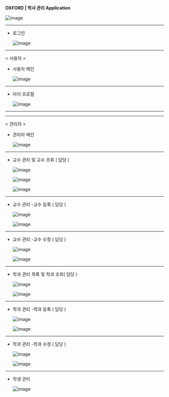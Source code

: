 **OXFORD | 학사 관리 Application**


![image](https://github.com/In0code/oxford/assets/137425054/ec51b183-d054-459d-add9-1b4b218199d6)


----------------------------------------------------------------------

- 로그인

    ![image](https://github.com/In0code/oxford/assets/137425054/1b0f4a60-7c37-4135-9cbd-fdbb46b18516)



----------------------------------------------------------------------


< 사용자 >





- 사용자 메인

   ![image](https://github.com/In0code/oxford/assets/137425054/6d5244cb-265f-49b3-93ad-843c035c2707)


----------------------------------------------------------------------


- 마이 프로필

   ![image](https://github.com/In0code/oxford/assets/137425054/9e2c45e9-ba92-43fc-97a1-c266c24c11ef)




----------------------------------------------------------------------
----------------------------------------------------------------------
< 관리자 >



- 관리자 메인


    ![image](https://github.com/In0code/oxford/assets/137425054/9838cfb1-c3e3-4a51-b46b-1ff756602b12)



-------------------------------------------------------


- 교수 관리 및 교수 조회 ( 담당 )

    ![image](https://github.com/In0code/oxford/assets/137425054/f3146e1d-bbfd-47be-92ad-4006d684616a)



   ![image](https://github.com/In0code/oxford/assets/137425054/211a25cf-0847-4260-81a6-57ead8b0504d)


   ![image](https://github.com/In0code/oxford/assets/137425054/55b5f9e4-4234-4ea2-89f1-bb26f3f12430)



-------------------------------------------------------


- 교수 관리 -교수 등록 ( 담당 )

  ![image](https://github.com/In0code/oxford/assets/137425054/e68101f6-1d2b-4d6a-a09a-9e5d4715a2e3)


  ![image](https://github.com/In0code/oxford/assets/137425054/1fe31483-eff0-41f2-a77b-a992d8f2f865)



-------------------------------------------------------

- 교수 관리 -교수 수정 ( 담당 )


  ![image](https://github.com/In0code/oxford/assets/137425054/df4fdf19-4ff3-41d6-97ba-80d9aa097f6b)


  ![image](https://github.com/In0code/oxford/assets/137425054/0fe2877f-a7e7-4409-96c0-96d3ffd6ed1e)



-------------------------------------------------------


- 학과 관리 목록 및 학과 조회( 담당 )
  

  ![image](https://github.com/In0code/oxford/assets/137425054/0858af2e-d7dc-4be4-b195-adcf83d03fdf)



  ![image](https://github.com/In0code/oxford/assets/137425054/b7d8d7b4-9e5c-48fa-9788-de8d0f9bc43c)


-------------------------------------------------------

- 학과 관리 -학과 등록 ( 담당 )

  ![image](https://github.com/In0code/oxford/assets/137425054/bba63011-61e0-4080-8728-9b42ca2ac678)


  ![image](https://github.com/In0code/oxford/assets/137425054/0b3b2a34-52eb-44a8-abf5-7f2497115b6e)



-------------------------------------------------------

- 학과 관리 -학과 수정 ( 담당 )


  ![image](https://github.com/In0code/oxford/assets/137425054/c1a9342c-f57b-4d42-8974-b9cef58c2f68)


  ![image](https://github.com/In0code/oxford/assets/137425054/25fe9250-eda7-4016-8c6f-c252747cdaba)



-------------------------------------------------------


- 학생 관리


  ![image](https://github.com/In0code/oxford/assets/137425054/e3fcdb45-e934-4364-9dea-837fc87c52db)

